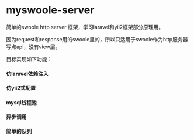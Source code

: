 # myswoole-server

简单的swoole http server 框架，学习laravel和yii2框架部分原理用。

因为request和response用的swoole里的，所以只适用于swoole作为http服务器写点api，没有view层。

目标实现如下功能：

#### 仿laravel依赖注入
#### 仿yii2式配置
#### mysql线程池
#### 异步调用
#### 简单的队列

 
